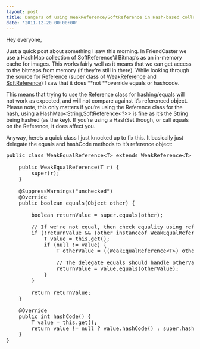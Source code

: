 ```yaml
---
layout: post
title: Dangers of using WeakReference/SoftReference in Hash-based collections
date: '2011-12-20 00:00:00'
---
```


Hey everyone,

Just a quick post about something I saw this morning. In FriendCaster we use a HashMap collection of SoftReference&#8217;d Bitmap&#8217;s as an in-memory cache for images. This works fairly well as it means that we can get access to the bitmaps from memory (if they&#8217;re still in there). While looking through the source for [Reference][1] (super class of [WeakReference][2] and [SoftReference][3]) I saw that it does **not **override equals or hashcode.  
<!--more-->

This means that trying to use the Reference class for hashing/equals will not work as expected, and will not compare against it&#8217;s referenced object. Please note, this only matters if you&#8217;re using the Reference class for the hash, using a HashMap<String,SoftReference<?>> is fine as it&#8217;s the String being hashed (as the key). If you&#8217;re using a HashSet though, or call equals on the Reference, it does affect you.

Anyway, here&#8217;s a quick class I just knocked up to fix this. It basically just delegate the equals and hashCode methods to it&#8217;s reference object:

<pre class="brush: java; gutter: true">public class WeakEqualReference&lt;T&gt; extends WeakReference&lt;T&gt; {

	public WeakEqualReference(T r) {
		super(r);
	}

	@SuppressWarnings("unchecked")
	@Override
	public boolean equals(Object other) {

		boolean returnValue = super.equals(other);

		// If we&#039;re not equal, then check equality using referenced objects
		if (!returnValue && (other instanceof WeakEqualReference&lt;?&gt;)) {
			T value = this.get();
			if (null != value) {
				T otherValue = ((WeakEqualReference&lt;T&gt;) other).get();

				// The delegate equals should handle otherValue == null
				returnValue = value.equals(otherValue);
			}
		}

		return returnValue;
	}

	@Override
	public int hashCode() {
		T value = this.get();
		return value != null ? value.hashCode() : super.hashCode();
	}
}</pre>

 [1]: http://developer.android.com/reference/java/lang/ref/Reference.html
 [2]: http://developer.android.com/reference/java/lang/ref/WeakReference.html
 [3]: http://developer.android.com/reference/java/lang/ref/SoftReference.html